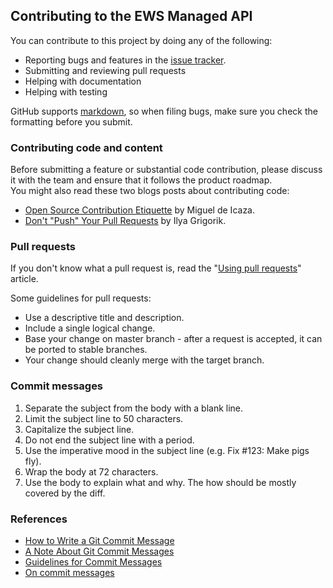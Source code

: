 ## Contributing to the EWS Managed API

You can contribute to this project by doing any of the following:

* Reporting bugs and features in the [issue tracker](https://github.com/OfficeDevUnofficial/ews-managed-api/issues).
* Submitting and reviewing pull requests
* Helping with documentation
* Helping with testing

GitHub supports [markdown](http://github.github.com/github-flavored-markdown/), so when filing bugs, make sure you check the formatting before you submit.

### Contributing code and content
Before submitting a feature or substantial code contribution, please discuss it with the team and ensure that it follows the product roadmap.  
You might also read these two blogs posts about contributing code:

* [Open Source Contribution Etiquette](http://tirania.org/blog/archive/2010/Dec-31.html) by Miguel de Icaza.
* [Don't "Push" Your Pull Requests](http://www.igvita.com/2011/12/19/dont-push-your-pull-requests/) by Ilya Grigorik.

### Pull requests
If you don't know what a pull request is, read the "[Using pull requests](https://help.github.com/articles/using-pull-requests)" article.

Some guidelines for pull requests:

* Use a descriptive title and description.
* Include a single logical change.
* Base your change on master branch - after a request is accepted, it can be ported to stable branches.
* Your change should cleanly merge with the target branch.

### Commit messages
1. Separate the subject from the body with a blank line.
2. Limit the subject line to 50 characters.
3. Capitalize the subject line.
4. Do not end the subject line with a period.
5. Use the imperative mood in the subject line (e.g. Fix #123: Make pigs fly).
6. Wrap the body at 72 characters.
7. Use the body to explain what and why. The how should be mostly covered by the diff.

### References

* [How to Write a Git Commit Message](http://chris.beams.io/posts/git-commit/)
* [A Note About Git Commit Messages](http://tbaggery.com/2008/04/19/a-note-about-git-commit-messages.html)
* [Guidelines for Commit Messages](https://wiki.gnome.org/Git/CommitMessages)
* [On commit messages](http://who-t.blogspot.de/2009/12/on-commit-messages.html)
